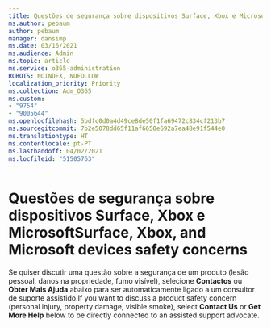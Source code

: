 ```yaml
---
title: Questões de segurança sobre dispositivos Surface, Xbox e Microsoft
ms.author: pebaum
author: pebaum
manager: dansimp
ms.date: 03/16/2021
ms.audience: Admin
ms.topic: article
ms.service: o365-administration
ROBOTS: NOINDEX, NOFOLLOW
localization_priority: Priority
ms.collection: Adm_O365
ms.custom:
- "9754"
- "9005644"
ms.openlocfilehash: 5bdfc0d0a4d49ce8de50f1fa69472c834cf213b7
ms.sourcegitcommit: 7b2e5078dd65f11af6650e692a7ea48e91f544e0
ms.translationtype: HT
ms.contentlocale: pt-PT
ms.lasthandoff: 04/02/2021
ms.locfileid: "51505763"
---
```

# <a name="surface-xbox-and-microsoft-devices-safety-concerns"></a><span data-ttu-id="655c9-102">Questões de segurança sobre dispositivos Surface, Xbox e Microsoft</span><span class="sxs-lookup"><span data-stu-id="655c9-102">Surface, Xbox, and Microsoft devices safety concerns</span></span>

<span data-ttu-id="655c9-103">Se quiser discutir uma questão sobre a segurança de um produto (lesão pessoal, danos na propriedade, fumo visível), selecione **Contactos** ou **Obter Mais Ajuda** abaixo para ser automaticamente ligado a um consultor de suporte assistido.</span><span class="sxs-lookup"><span data-stu-id="655c9-103">If you want to discuss a product safety concern (personal injury, property damage, visible smoke), select **Contact Us** or **Get More Help** below to be directly connected to an assisted support advocate.</span></span>